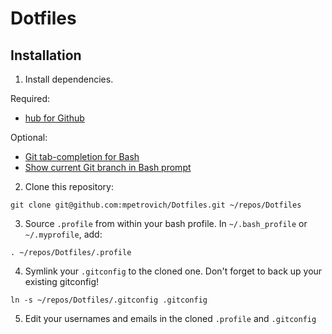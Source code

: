 Dotfiles
========

## Installation

1. Install dependencies.

Required:
- [hub for Github](http://hub.github.com/)

Optional:
- [Git tab-completion for Bash](https://github.com/bobthecow/git-flow-completion/wiki/Install-Bash-git-completion)
- [Show current Git branch in Bash prompt](https://github.com/jimeh/git-aware-prompt)

2. Clone this repository:
```shell
git clone git@github.com:mpetrovich/Dotfiles.git ~/repos/Dotfiles
```

3. Source `.profile` from within your bash profile. In `~/.bash_profile` or `~/.myprofile`, add:
```shell
. ~/repos/Dotfiles/.profile
```

4. Symlink your `.gitconfig` to the cloned one. Don't forget to back up your existing gitconfig!
```shell
ln -s ~/repos/Dotfiles/.gitconfig .gitconfig
```

5. Edit your usernames and emails in the cloned `.profile` and `.gitconfig`
